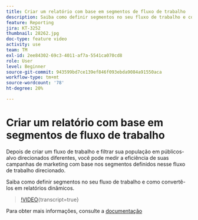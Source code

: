 ```yaml
---
title: Criar um relatório com base em segmentos de fluxo de trabalho
description: Saiba como definir segmentos no seu fluxo de trabalho e como convertê-los em relatórios dinâmicos.
feature: Reporting
jira: KT-3252
thumbnail: 28262.jpg
doc-type: feature video
activity: use
team: TM
exl-id: 2ee84302-69c3-4011-af7a-5541ca070cd8
role: User
level: Beginner
source-git-commit: 943599bd7ce139ef846f093ebda9084a91550aca
workflow-type: tm+mt
source-wordcount: '78'
ht-degree: 20%

---
```


# Criar um relatório com base em segmentos de fluxo de trabalho

Depois de criar um fluxo de trabalho e filtrar sua população em públicos-alvo direcionados diferentes, você pode medir a eficiência de suas campanhas de marketing com base nos segmentos definidos nesse fluxo de trabalho direcionado.

Saiba como definir segmentos no seu fluxo de trabalho e como convertê-los em relatórios dinâmicos.

>[!VIDEO](https://video.tv.adobe.com/v/28262?learn=on){transcript=true}

Para obter mais informações, consulte a [documentação](https://experienceleague.adobe.com/docs/campaign-standard/using/reporting/customizing-reports/creating-a-report-workflow-segment.html?lang=en)
